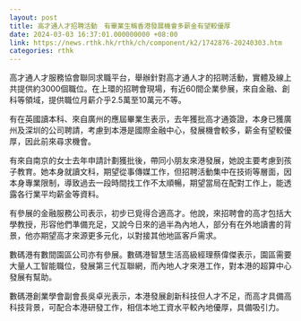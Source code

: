 ```yaml
---
layout: post
title: 高才通人才招聘活動　有畢業生稱香港發展機會多薪金有望較優厚
date: 2024-03-03 16:37:01.000000000 +08:00
link: https://news.rthk.hk/rthk/ch/component/k2/1742876-20240303.htm
categories: rthk
---
```


高才通人才服務協會聯同求職平台，舉辦針對高才通人才的招聘活動，實體及線上共提供約3000個職位。在上環的招聘會現場，有近60間企業參展，來自金融、創科等領域，提供職位月薪介乎2.5萬至10萬元不等。

有在英國讀本科、來自廣州的應屆畢業生表示，去年獲批高才通簽證，本身已獲廣州及深圳的公司聘請，考慮到本港是國際金融中心，發展機會較多，薪金有望較優厚，因此前來尋求機會。

有來自南京的女士去年申請計劃獲批後，帶同小朋友來港發展，她說主要考慮到孩子教育。她本身就讀文科，期望從事傳媒工作，但招聘活動集中在技術等層面，因本身專業限制，導致過去一段時間找工作不太順暢，期望當局在配對工作上，能透露各行業平均薪金等資料。

有參展的金融服務公司表示，初步已覓得合適高才。他說，來招聘會的高才包括大學教授，形容他們準備充足，又說今日來的過半為內地人，部分有在外地讀書的背景，他亦期望高才來源更多元化，以對接其他地區客戶需求。

數碼港有數間園區公司亦有參展。數碼港智慧生活高級經理蔡偉傑表示，園區需要大量人工智能職位，發展第三代互聯網，而內地人才來港工作，對本港的超算中心發展有幫助。

數碼港創業學會副會長吳卓光表示，本港發展創新科技但人才不足，而高才具備高科技背景，可配合本港研發工作，相信本地工資水平較內地優厚，具備吸引力。
